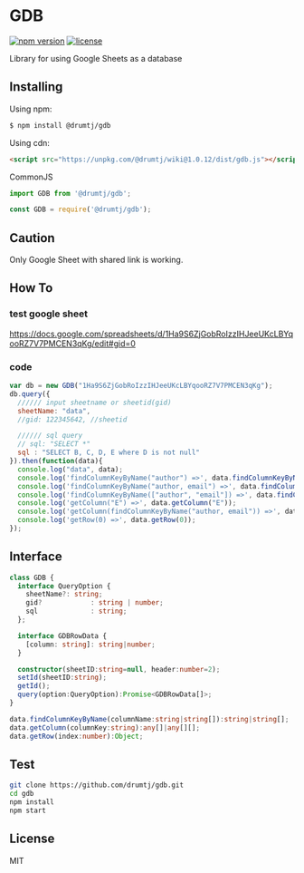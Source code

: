 # GDB

[![npm version](https://img.shields.io/npm/v/@drumtj/gdb.svg?style=flat)](https://www.npmjs.com/package/@drumtj/gdb)
[![license](https://img.shields.io/npm/l/@drumtj/gdb.svg)](#)

Library for using Google Sheets as a database


## Installing

Using npm:

```bash
$ npm install @drumtj/gdb
```

Using cdn:
```html
<script src="https://unpkg.com/@drumtj/wiki@1.0.12/dist/gdb.js"></script>
```

CommonJS
```js
import GDB from '@drumtj/gdb';
```
```js
const GDB = require('@drumtj/gdb');
```

## Caution
Only Google Sheet with shared link is working.

## How To

### test google sheet
https://docs.google.com/spreadsheets/d/1Ha9S6ZjGobRoIzzIHJeeUKcLBYqooRZ7V7PMCEN3qKg/edit#gid=0

### code
```js
var db = new GDB("1Ha9S6ZjGobRoIzzIHJeeUKcLBYqooRZ7V7PMCEN3qKg");
db.query({
  ////// input sheetname or sheetid(gid)
  sheetName: "data",
  //gid: 122345642, //sheetid

  ////// sql query
  // sql: "SELECT *"
  sql : "SELECT B, C, D, E where D is not null"
}).then(function(data){
  console.log("data", data);
  console.log('findColumnKeyByName("author") =>', data.findColumnKeyByName("author"));
  console.log('findColumnKeyByName("author, email") =>', data.findColumnKeyByName("author, email"));
  console.log('findColumnKeyByName(["author", "email"]) =>', data.findColumnKeyByName(["author", "email"]));
  console.log('getColumn("E") =>', data.getColumn("E"));
  console.log('getColumn(findColumnKeyByName("author, email")) =>', data.getColumn(data.findColumnKeyByName("author, email")));
  console.log('getRow(0) =>', data.getRow(0));
});
```

## Interface
```ts
class GDB {
  interface QueryOption {
  	sheetName?: string;
  	gid? 			: string | number;
  	sql				: string;
  };

  interface GDBRowData {
    [column: string]: string|number;
  }

  constructor(sheetID:string=null, header:number=2);
  setId(sheetID:string);
  getId();
  query(option:QueryOption):Promise<GDBRowData[]>;
}

data.findColumnKeyByName(columnName:string|string[]):string|string[];
data.getColumn(columnKey:string):any[]|any[][];
data.getRow(index:number):Object;
```

## Test
```sh
git clone https://github.com/drumtj/gdb.git
cd gdb
npm install
npm start
```

## License

MIT
